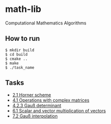 # math-lib
Computational Mathematics Algorithms

## How to run
```shell
$ mkdir build
$ cd build
$ cmake ..
$ make
$ ./task_name
```

## Tasks
* [2.1 Horner scheme](./horner_scheme)
* [4.1 Operations with complex matrices](./complex_matrices)
* [4.2.3 Gauß determinant](./gauss_determinant)
* [6.1 Scalar and vector multiplication of vectors](./vector_multiplication) 
* [7.2 Gauß interpolation](./Gauß-interpolation)

